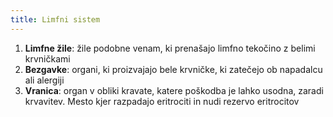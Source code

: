 ```yaml
---
title: Limfni sistem
---
```


1. **Limfne žile**: žile podobne venam, ki prenašajo limfno tekočino z belimi krvničkami
2. **Bezgavke**: organi, ki proizvajajo bele krvničke, ki zatečejo ob napadalcu ali alergiji
3. **Vranica**: organ v obliki kravate, katere poškodba je lahko usodna, zaradi krvavitev. Mesto kjer razpadajo
   eritrociti in nudi rezervo eritrocitov
